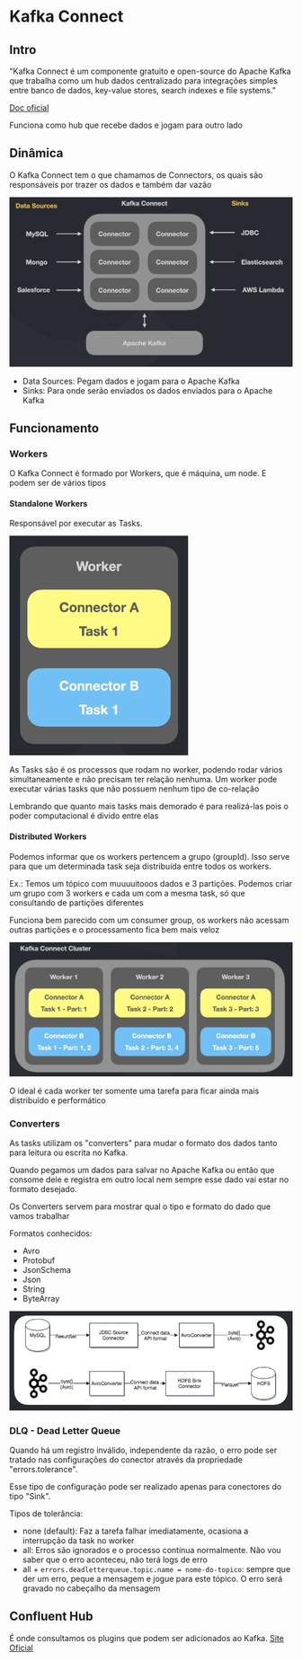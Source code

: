 # Kafka Connect

## Intro

"Kafka Connect é um componente gratuito e open-source do Apache Kafka que trabalha como um hub dados centralizado para integrações simples entre banco de dados, key-value stores, search indexes e file systems."

[Doc oficial](https://docs.confluent.io/platform/current/connect/index.html)

Funciona como hub que recebe dados e jogam para outro lado

## Dinâmica

O Kafka Connect tem o que chamamos de Connectors, os quais são responsáveis por trazer os dados e também dar vazão

![Kafka Connect Dinâmica](images/dinamic.png)

- Data Sources: Pegam dados e jogam para o Apache Kafka
- Sinks: Para onde serão enviados os dados enviados para o Apache Kafka

## Funcionamento

### Workers

O Kafka Connect é formado por Workers, que é máquina, um node. E podem ser de vários tipos

#### Standalone Workers

Responsável por executar as Tasks.

![Standalone Workers](images/standalone-workers.png)

As Tasks são é os processos que rodam no worker, podendo rodar vários simultaneamente e não precisam ter relação nenhuma. Um worker pode executar várias tasks que não possuem nenhum tipo de co-relação

Lembrando que quanto mais tasks mais demorado é para realizá-las pois o poder computacional é divido entre elas

#### Distributed Workers

Podemos informar que os workers pertencem a grupo (groupId). Isso serve para que um determinada task seja distribuída entre todos os workers.

Ex.: Temos um tópico com muuuuitooos dados e 3 partições. Podemos criar um grupo com 3 workers e cada um com a mesma task, só que consultando de partições diferentes

Funciona bem parecido com um consumer group, os workers não acessam outras partições e o processamento fica bem mais veloz

![Distributed Workers](images/distributed-workers.png)

O ideal é cada worker ter somente uma tarefa para ficar ainda mais distribuído e performático

### Converters

As tasks utilizam os "converters" para mudar o formato dos dados tanto para leitura ou escrita no Kafka.

Quando pegamos um dados para salvar no Apache Kafka ou então que consome dele e registra em outro local nem sempre esse dado vai estar no formato desejado.

Os Converters servem para mostrar qual o tipo e formato do dado que vamos trabalhar

Formatos conhecidos:

- Avro
- Protobuf
- JsonSchema
- Json
- String
- ByteArray

![Converters Example](images/converters.png)

### DLQ - Dead Letter Queue

Quando há um registro inválido, independente da razão, o erro pode ser tratado nas configurações do conector através da propriedade "errors.tolerance".

Esse tipo de configuração pode ser realizado apenas para conectores do tipo "Sink".

Tipos de tolerância:

- none (default): Faz a tarefa falhar imediatamente, ocasiona a interrupção da task no worker
- all: Erros são ignorados e o processo continua normalmente. Não vou saber que o erro aconteceu, não terá logs de erro
- all + ```errors.deadletterqueue.topic.name = nome-do-topico```: sempre que der um erro, peque a mensagem e jogue para este tópico. O erro será gravado no cabeçalho da mensagem

## Confluent Hub

É onde consultamos os plugins que podem ser adicionados ao Kafka.
[Site Oficial](https://www.confluent.io/hub/)
